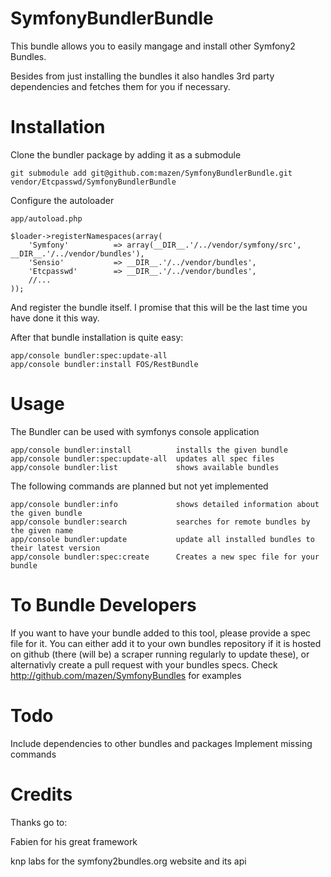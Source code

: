 SymfonyBundlerBundle
==========
This bundle allows you to easily mangage and install other Symfony2 Bundles.

Besides from just installing the bundles it also handles 3rd party dependencies and 
fetches them for you if necessary.

Installation
==========
Clone the bundler package by adding it as a submodule

    git submodule add git@github.com:mazen/SymfonyBundlerBundle.git vendor/Etcpasswd/SymfonyBundlerBundle

Configure the autoloader

    app/autoload.php
    
    $loader->registerNamespaces(array(
        'Symfony'          => array(__DIR__.'/../vendor/symfony/src', __DIR__.'/../vendor/bundles'),
        'Sensio'           => __DIR__.'/../vendor/bundles',
        'Etcpasswd'        => __DIR__.'/../vendor/bundles',
        //...
    ));
 
And register the bundle itself. I promise that this will be the last time you have done 
it this way.

After that bundle installation is quite easy:

    app/console bundler:spec:update-all
    app/console bundler:install FOS/RestBundle

Usage
==========
The Bundler can be used with symfonys console application

    app/console bundler:install          installs the given bundle
    app/console bundler:spec:update-all  updates all spec files
    app/console bundler:list             shows available bundles
    
The following commands are planned but not yet implemented

    app/console bundler:info             shows detailed information about the given bundle
    app/console bundler:search           searches for remote bundles by the given name
    app/console bundler:update           update all installed bundles to their latest version
    app/console bundler:spec:create      Creates a new spec file for your bundle  
 
To Bundle Developers
==========
If you want to have your bundle added to this tool, please provide a spec file for it. 
You can either add it to your own bundles repository if it is hosted on github (there 
(will be) a scraper running regularly to update these), or alternativly create a pull 
request with your bundles specs.
Check <http://github.com/mazen/SymfonyBundles> for examples 

Todo
==========
Include dependencies to other bundles and packages
Implement missing commands

Credits
==========
Thanks go to:

Fabien for his great framework

knp labs for the symfony2bundles.org website and its api
